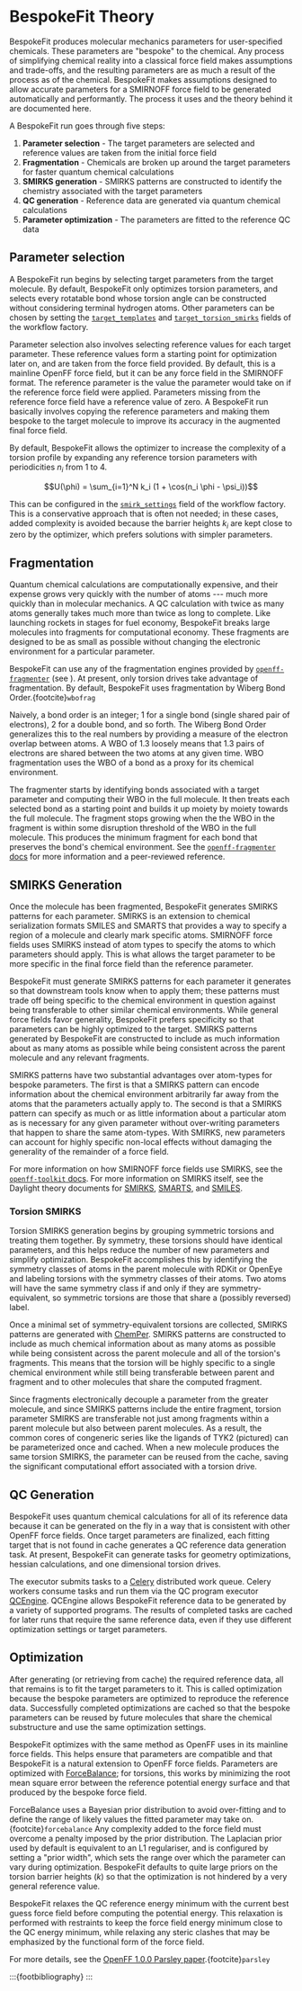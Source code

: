 # BespokeFit Theory

BespokeFit produces molecular mechanics parameters for user-specified chemicals. These parameters are "bespoke" to the chemical. Any process of simplifying chemical reality into a classical force field makes assumptions and trade-offs, and the resulting parameters are as much a result of the process as of the chemical. BespokeFit makes assumptions designed to allow accurate parameters for a SMIRNOFF force field to be generated automatically and performantly. The process it uses and the theory behind it are documented here.

A BespokeFit run goes through five steps:

1. **Parameter selection** - The target parameters are selected and reference values are taken from the initial force field
2. **Fragmentation** - Chemicals are broken up around the target parameters for faster quantum chemical calculations
3. **SMIRKS generation** - SMIRKS patterns are constructed to identify the chemistry associated with the target parameters
4. **QC generation** - Reference data are generated via quantum chemical calculations 
5. **Parameter optimization** - The parameters are fitted to the reference QC data

## Parameter selection

A BespokeFit run begins by selecting target parameters from the target molecule. By default, BespokeFit only optimizes torsion parameters, and selects every rotatable bond whose torsion angle can be constructed without considering terminal hydrogen atoms. Other parameters can be chosen by setting the [`target_templates`] and [`target_torsion_smirks`] fields of the workflow factory.

Parameter selection also involves selecting reference values for each target parameter. These reference values form a starting point for optimization later on, and are taken from the force field provided. By default, this is a mainline
OpenFF force field, but it can be any force field in the SMIRNOFF format. The reference parameter is the value the parameter would take on if the reference force field were applied. Parameters missing from the reference force field have a reference value of zero. A BespokeFit run basically involves copying the reference parameters and making them bespoke to the target molecule to improve its accuracy in the augmented final force field.

By default, BespokeFit allows the optimizer to increase the complexity of a torsion profile by expanding any reference torsion parameters with periodicities $n_i$ from 1 to 4.

$$U(\phi) = \sum_{i=1}^N k_i (1 + \cos(n_i \phi - \psi_i))$$

This can be configured in the [`smirk_settings`] field of the workflow factory. This is a conservative approach that is often not needed; in these cases, added complexity is avoided because the barrier heights $k_i$ are kept close to zero by the optimizer, which prefers solutions with simpler parameters.

[`target_templates`]: openff.bespokefit.workflows.bespoke.BespokeWorkflowFactory.target_templates
[`target_torsion_smirks`]: openff.bespokefit.workflows.bespoke.BespokeWorkflowFactory.target_templates
[`smirk_settings`]: openff.bespokefit.workflows.bespoke.BespokeWorkflowFactory.smirk_settings

## Fragmentation

Quantum chemical calculations are computationally expensive, and their expense grows very quickly with the number of atoms --- much more quickly than in molecular mechanics. A QC calculation with twice as many atoms generally takes much more than twice as long to complete. Like launching rockets in stages for fuel economy, BespokeFit breaks large molecules into fragments for computational economy. These fragments are designed to be as small as possible without changing the electronic environment for a particular parameter.

BespokeFit can use any of the fragmentation engines provided by [`openff-fragmenter`] (see [](workflow_chapter)). At present, only torsion drives take advantage of fragmentation. By default, BespokeFit uses fragmentation by Wiberg Bond Order.{footcite}`wbofrag`

Naively, a bond order is an integer; 1 for a single bond (single shared pair of electrons), 2 for a double bond, and so forth. The Wiberg Bond Order generalizes this to the real numbers by providing a measure of the electron overlap between atoms. A WBO of 1.3 loosely means that 1.3 pairs of electrons are shared between the two atoms at any given time. WBO fragmentation uses the WBO of a bond as a proxy for its chemical environment. 

The fragmenter starts by identifying bonds associated with a target parameter and computing their WBO in the full molecule. It then treats each selected bond as a starting point and builds it up moiety by moiety towards the full molecule. The fragment stops growing when the the WBO in the fragment is within some disruption threshold of the WBO in the full molecule. This produces the minimum fragment for each bond that preserves the bond's chemical environment. See the [`openff-fragmenter` docs] for more information and a peer-reviewed reference.

[`openff-fragmenter`]: https://fragmenter.readthedocs.io/en/stable/index.html
[`openff-fragmenter` docs]: https://fragmenter.readthedocs.io/en/stable/index.html

<!-- - Maybe a picture of the parent molecule with rotatable bonds highlighted and arrows from the bond to the resulting fragment. Best to pick a molecule with some repeated fragments (the TYK2 series is a good example). -->

## SMIRKS Generation

Once the molecule has been fragmented, BespokeFit generates SMIRKS patterns for each parameter. SMIRKS is an extension to chemical serialization formats SMILES and SMARTS that provides a way to specify a region of a molecule and clearly mark specific atoms. SMIRNOFF force fields uses SMIRKS instead of atom types to specify the atoms to which parameters should apply. This is what allows the target parameter to be more specific in the final force field than the reference parameter.

BespokeFit must generate SMIRKS patterns for each parameter it generates so that downstream tools know when to apply them; these patterns must trade off being specific to the chemical environment in question against being transferable to other similar chemical environments. While general force fields favor generality, BespokeFit prefers specificity so that parameters can be highly optimized to the target. SMIRKS patterns generated by BespokeFit are constructed to include as much information about as many atoms as possible while being consistent across the parent molecule and any relevant fragments.

SMIRKS patterns have two substantial advantages over atom-types for bespoke parameters. The first is that a SMIRKS pattern can encode information about the chemical environment arbitrarily far away from the atoms that the parameters actually apply to. The second is that a SMIRKS pattern can specify as much or as little information about a particular atom as is necessary for any given parameter without over-writing parameters that happen to share the same atom-types. With SMIRKS, new parameters can account for highly specific non-local effects without damaging the generality of the remainder of a force field.

<!-- - Image of a bespoke SMIRKS pattern and with the corresponding parent and fragment molecule. The molecules should have a substructure in the SMIRKS highlighted. -->

For more information on how SMIRNOFF force fields use SMIRKS, see the [`openff-toolkit` docs]. For more information on SMIRKS itself, see the Daylight theory documents for [SMIRKS], [SMARTS], and [SMILES].

[`openff-toolkit` docs]: https://open-forcefield-toolkit.readthedocs.io/en/stable/users/smirnoff.html#smirnoff-and-the-toolkit
[SMIRKS]: https://www.daylight.com/dayhtml/doc/theory/theory.smirks.html
[SMARTS]: https://www.daylight.com/dayhtml/doc/theory/theory.smarts.html
[SMILES]: https://www.daylight.com/dayhtml/doc/theory/theory.smiles.html

### Torsion SMIRKS

Torsion SMIRKS generation begins by grouping symmetric torsions and treating them together. By symmetry, these torsions should have identical parameters, and this helps reduce the number of new parameters and simplify optimization. BespokeFit accomplishes this by identifying the symmetry classes of atoms in the parent molecule with RDKit or OpenEye and labeling torsions with the symmetry classes of their atoms. Two atoms will have the same symmetry class if and only if they are symmetry-equivalent, so symmetric torsions are those that share a (possibly reversed) label.

<!-- - Image of a fragment with the symmetry classes labelled next to another image with some symmetrical torsions highlighted. -->

Once a minimal set of symmetry-equivalent torsions are collected, SMIRKS patterns are generated with [ChemPer]. SMIRKS patterns are constructed to include as much chemical information about as many atoms as possible while being consistent across the parent molecule and all of the torsion's fragments. This means that the torsion will be highly specific to a single chemical environment while still being transferable between parent and fragment and to other molecules that share the computed fragment. 

Since fragments electronically decouple a parameter from the greater molecule, and since SMIRKS patterns include the entire fragment, torsion parameter SMIRKS are transferable not just among fragments within a parent molecule but also between parent molecules. As a result, the common cores of congeneric series like the ligands of TYK2 (pictured) can be parameterized once and cached. When a new molecule produces the same torsion SMIRKS, the parameter can be reused from the cache, saving the significant computational effort associated with a torsion drive.

<!-- - Grid image of the TYK2 series with the matched atoms highlighted from the above SMIRKS pattern. -->

[ChemPer]: https://chemper.readthedocs.io/en/latest/

## QC Generation

BespokeFit uses quantum chemical calculations for all of its reference data because it can be generated on the fly in a way that is consistent with other OpenFF force fields. Once target parameters are finalized, each fitting target that is not found in cache generates a QC reference data generation task. At present, BespokeFit can generate tasks for geometry optimizations, hessian calculations, and one dimensional torsion drives.

<!-- This is pretty light on details - should we talk about what QC data is generated? Basis set, functional/post-HF stuff, etc... -->

The executor submits tasks to a [Celery] distributed work queue. Celery workers consume tasks and run them via the QC program executor [QCEngine]. QCEngine allows BespokeFit reference data to be generated by a variety of supported programs. The results of completed tasks are cached for later runs that require the same reference data, even if they use different optimization settings or target parameters.

<!-- 
- For high throughput bespoke parameter deviation we recommend using the fantastic QCFracal distributed computing and database for quantum chemistry.
- Users can easily set up a local server and submit large datasets of torsiondrives using QCSubmit which can then be used as reference data by bespokefit via the cache update feature- need a section on how to pull down qcarchive data and cache locally. -->

[Celery]: https://docs.celeryproject.org/en/stable/index.html
[QCEngine]: https://docs.qcarchive.molssi.org/projects/QCEngine/en/stable/

## Optimization

After generating (or retrieving from cache) the required reference data, all that remains is to fit the target parameters to it. This is called optimization because the bespoke parameters are optimized to reproduce the reference data.
Successfully completed optimizations are cached so that the bespoke parameters can be reused by future molecules that share the chemical substructure and use the same optimization settings.

BespokeFit optimizes with the same method as OpenFF uses in its mainline force fields. This helps ensure that parameters are compatible and that BespokeFit is a natural extension to OpenFF force fields. Parameters are optimized with [ForceBalance]; for torsions, this works by minimizing the root mean square error between the reference potential energy surface and that produced by the bespoke force field.

ForceBalance uses a Bayesian prior distribution to avoid over-fitting and to define the range of likely values the fitted parameter may take on.{footcite}`forcebalance` Any complexity added to the force field must overcome a penalty imposed by the prior distribution. The Laplacian prior used by default is equivalent to an L1 regulariser, and is configured by setting a "prior width", which sets the range over which the parameter can vary during optimization. BespokeFit defaults to quite large priors on the torsion barrier heights ($k$) so that the optimization is not hindered by a very general reference value.

BespokeFit relaxes the QC reference energy minimum with the current best guess force field before computing the potential energy. This relaxation is performed with restraints to keep the force field energy minimum close to the QC energy minimum, while relaxing any steric clashes that may be emphasized by the functional form of the force field.

For more details, see the [OpenFF 1.0.0 Parsley paper].{footcite}`parsley`


[OpenFF 1.0.0 Parsley paper]: https://chemrxiv.org/engage/chemrxiv/article-details/610d4bc7d800ad598c40d4a6
[ForceBalance]: http://leeping.github.io/forcebalance/doc/html/index.html

:::{footbibliography}
:::